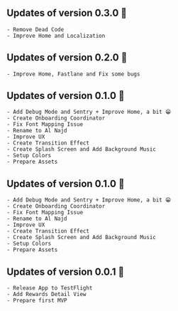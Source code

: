 ## Updates of version 0.3.0 🚀
    - Remove Dead Code
    - Improve Home and Localization

## Updates of version 0.2.0 🚀
    - Improve Home, Fastlane and Fix some bugs

## Updates of version 0.1.0 🚀
    - Add Debug Mode and Sentry + Improve Home, a bit 😁
    - Create Onboarding Coordinator
    - Fix Font Mapping Issue
    - Rename to Al Najd
    - Improve UX
    - Create Transition Effect
    - Create Splash Screen and Add Background Music
    - Setup Colors
    - Prepare Assets

## Updates of version 0.1.0 🚀
    - Add Debug Mode and Sentry + Improve Home, a bit 😁
    - Create Onboarding Coordinator
    - Fix Font Mapping Issue
    - Rename to Al Najd
    - Improve UX
    - Create Transition Effect
    - Create Splash Screen and Add Background Music
    - Setup Colors
    - Prepare Assets

## Updates of version 0.0.1 🚀
    - Release App to TestFlight
    - Add Rewards Detail View
    - Prepare first MVP